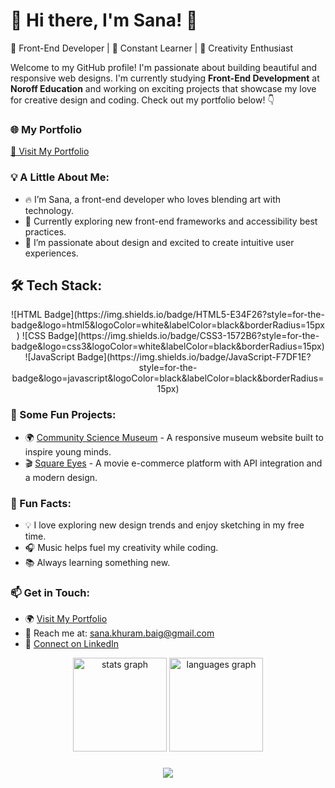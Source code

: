 
# 🌟 Hi there, I'm Sana! 👋

🎨 Front-End Developer | 🌱 Constant Learner | 🚀 Creativity Enthusiast

Welcome to my GitHub profile! I'm passionate about building beautiful and responsive web designs. I'm currently studying **Front-End Development** at **Noroff Education** and working on exciting projects that showcase my love for creative design and coding. Check out my portfolio below! 👇

### 🌐 My Portfolio
[🚀 Visit My Portfolio]()

### 💡 A Little About Me:
- 🔥 I’m Sana, a front-end developer who loves blending art with technology.
- 🌿 Currently exploring new front-end frameworks and accessibility best practices.
- 💖 I’m passionate about design and excited to create intuitive user experiences.

## 🛠️ Tech Stack:
<div align="center">
  ![HTML Badge](https://img.shields.io/badge/HTML5-E34F26?style=for-the-badge&logo=html5&logoColor=white&labelColor=black&borderRadius=15px)
  ![CSS Badge](https://img.shields.io/badge/CSS3-1572B6?style=for-the-badge&logo=css3&logoColor=white&labelColor=black&borderRadius=15px)
  ![JavaScript Badge](https://img.shields.io/badge/JavaScript-F7DF1E?style=for-the-badge&logo=javascript&logoColor=black&labelColor=black&borderRadius=15px)
</div>



### 📂 Some Fun Projects:
- 🌍 [Community Science Museum](https://sanakhuram.github.io/semester-project-sana-khuram/) - A responsive museum website built to inspire young minds.
- 🎬 [Square Eyes](https://sanakhuram.github.io/squareEyes-js/) - A movie e-commerce platform with API integration and a modern design.

### 🌟 Fun Facts:
- 💡 I love exploring new design trends and enjoy sketching in my free time.
- 🎧 Music helps fuel my creativity while coding.
- 📚 Always learning something new.

### 📫 Get in Touch:
- 🌍 [Visit My Portfolio]()
- 📧 Reach me at: [sana.khuram.baig@gmail.com](mailto:sana.khuram.baig@gmail.com)
- 💼 [Connect on LinkedIn](https://www.linkedin.com/in/sana-khuram-157ba02b7/)

<div align="center">
  <img src="https://github-readme-stats.vercel.app/api?username=sanakhuram&hide_title=false&hide_rank=false&show_icons=true&include_all_commits=true&count_private=true&disable_animations=false&theme=radical&locale=en&hide_border=false&order=1" height="150" alt="stats graph" />

  <img src="https://github-readme-stats.vercel.app/api/top-langs?username=sanakhuram&locale=en&hide_title=false&layout=compact&card_width=320&langs_count=5&theme=radical&hide_border=false&order=2" height="150" alt="languages graph" />
</div>


###
<div align="center">
  <img src="https://profile-counter.glitch.me/sanakhuram/count.svg?"  />
</div>



